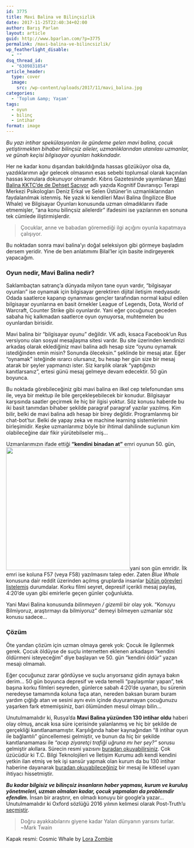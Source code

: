 ```yaml
---
id: 3775
title: Mavi Balina ve Bilinçsizlik
date: 2017-11-25T22:40:34+02:00
author: Barış Parlan
layout: article
guid: http://www.bparlan.com/?p=3775
permalink: /mavi-balina-ve-bilincsizlik/
wp_featherlight_disable:
  - ""
dsq_thread_id:
  - "6309831854"
article_header:
  type: cover
  image:
    src: /wp-content/uploads/2017/11/mavi_balina.jpg
categories:
  - 'Toplum &amp; Yaşam'
tags:
  - oyun
  - bilinç
  - intihar
format: image
---
```


<div id="js_9" class="_5pbx userContent _3576" data-ft="{&quot;tn&quot;:&quot;K&quot;}">
  <p>
    <em>Bu yazı intihar spekülasyonları ile gündeme gelen mavi balina, çocuk yetiştirmekten bihaber bilinçsiz aileler, uzmanlıklarından utanılası uzmanlar, ve günah keçisi bilgisayar oyunları hakkındadır.</em>
  </p>
  
  <p>
    Her ne kadar konu dışarıdan bakıldığında hassas gözüküyor olsa da, yazdıklarımın ağır gelecek olmasının esas sebebi toplumsal olarak kaçınılan hassas konulara dokunuyor olmamdır. Kıbrıs Gazetesinde yayımlanan <a href="http://www.kibrisgazetesi.com/kibris/mavi-balina-kktc-de-de-dehset-saciyor/30338" target="_blank" rel="noopener">Mavi Balina KKTC&#8217;de de Dehşet Saçıyor</a> adlı yazıda Kognitif Davranışçı Terapi Merkezi Psikologları Deniz Erkal ve Selen Üstüner&#8217;in uzmanlıklarından faydalanılmak istenmiş. Ne yazık ki kendileri Mavi Balina (İngilizce Blue Whale) ve Bilgisayar Oyunları konusunda uzman olmadıklarını ifade etmemişler, &#8220;ana konu bilinçsiz ailelerdir&#8221; ifadesini ise yazılarının en sonuna tek cümlede iliştirmişlerdir.
  </p>
  
  <blockquote>
    <p>
      Çocuklar, anne ve babadan göremediği ilgi açığını oyunla kapatmaya çalışıyor.
    </p>
  </blockquote>
  
  <p>
    Bu noktadan sonra mavi balina&#8217;yı doğal seleksiyon gibi görmeye başladım dersem yeridir. Yine de ben anlatımımı Bilal&#8217;ler için basite indirgeyerek yapacağım.
  </p>
  
  <h3>
    Oyun nedir, Mavi Balina nedir?
  </h3>
  
  <p>
    Saklambaçtan satranç&#8217;a dünyada milyon tane oyun vardır, &#8220;bilgisayar oyunları&#8221; ise oynamak için bilgisayar gerektiren dijital iletişim medyasıdır. Odada saatlerce kapanıp oynanması gençler tarafından normal kabul edilen bilgisayar oyunlarına en basit örnekler League of Legends, Dota, World of Warcraft, Counter Strike gibi oyunlardır. Yani eğer çocuğunuz geceden sabaha hiç kalkmadan saatlerce oyun oynuyorsa, muhtemelen bu oyunlardan birisidir.
  </p>
  
  <p>
    Mavi balina bir &#8220;bilgisayar oyunu&#8221; değildir. VK adlı, kısaca Facebook&#8217;un Rus versiyonu olan sosyal mesajlaşma sitesi vardır. Bu site üzerinden kendinizi arkadaş olarak eklediğiniz mavi balina adlı hesap size &#8220;oyunu oynamak istediğinden emin misin? Sonunda öleceksin.&#8221; şeklinde bir mesaj atar. Eğer &#8220;oynamak&#8221; isteğinde ısrarcı olursanız, bu hesap her gün size bir mesaj atarak bir şeyler yapmanızı ister. Siz karşılık olarak &#8220;yaptığınızı kanıtlarsanız&#8221;, ertesi günü mesaj gelmeye devam edecektir. 50 gün boyunca.
  </p>
  
  <p>
    Bu noktada görebileceğiniz gibi mavi balina en ilkel cep telefonundan sms ile, veya bir mektup ile bile gerçekleşebilecek bir konudur. Bilgisayar karşısında saatler geçirmek ile hiç bir ilgisi yoktur. Söz konusu haberde bu iki basit tanımdan bihaber şekilde paragraf paragraf yazılar yazılmış. Kim bilir, belki de mavi balina adlı hesap bir birey değildir. Programlanmış bir chat-bot&#8217;tur. Belki de yapay zeka ve machine learning sistemlerinin birleşimidir. Keşke uzmanlarımız böyle bir ihtimal dahilinde suçlunun kim olabileceğine dair fikir yürütebilseler miş&#8230;
  </p>
  
  <p>
    Uzmanlarımızın ifade ettiği <strong>&#8220;kendini binadan at&#8221;</strong> emri oyunun 50. gün, <img class="alignright wp-image-3784" src="https://i2.wp.com/www.bparlan.com/wp-content/uploads/2017/11/mavibalina2.jpg?resize=339%2C336" alt="" width="339" height="336" srcset="https://i2.wp.com/www.bparlan.com/wp-content/uploads/2017/11/mavibalina2.jpg?w=704 704w, https://i2.wp.com/www.bparlan.com/wp-content/uploads/2017/11/mavibalina2.jpg?resize=150%2C150 150w, https://i2.wp.com/www.bparlan.com/wp-content/uploads/2017/11/mavibalina2.jpg?resize=300%2C298 300w, https://i2.wp.com/www.bparlan.com/wp-content/uploads/2017/11/mavibalina2.jpg?resize=504%2C500 504w, https://i2.wp.com/www.bparlan.com/wp-content/uploads/2017/11/mavibalina2.jpg?resize=160%2C160 160w" sizes="(max-width: 339px) 100vw, 339px" data-recalc-dims="1" />yani son gün emridir. İlk emri ise koluna F57 (veya F58) yazılmasını talep eder. Zaten <em>Blue Whale</em> konusuna dair reddit üzerinden açılmış gruplarda insanlar <a href="https://www.reddit.com/r/morbidquestions/comments/5xsnpq/what_are_the_exact_50_challenges_in_the_blue/" target="_blank" rel="noopener">bütün görevleri listelemiş</a> durumdalar. Korku filmi seyret, depresif içerikli mesaj paylaş, 4:20&#8217;de uyan gibi emirlerle geçen günler çoğunlukta.
  </p>
  
  <p>
    Yani Mavi Balina konusunda <em>bilinmeyen / gizemli</em> bir olay yok. &#8220;Konuyu Bilmiyoruz, araştırmayı da bilmiyoruz&#8221; demeyi bilmeyen uzmanlar söz konusu sadece&#8230;
  </p>
  
  <h3>
    Çözüm
  </h3>
  
  <p>
    Öte yandan çözüm için uzman olmaya gerek yok: Çocuk ile ilgilenmek gerek. Çocuk öldüyse de suçlu internetten eklenen arkadaşın &#8220;kendini öldürmeni isteyeceğim&#8221; diye başlayan ve 50. gün &#8220;kendini öldür&#8221; yazan mesajı olmamalı.
  </p>
  
  <p>
    Eğer çocuğunuz zarar gördüyse ve suçlu arıyorsanız gidin aynaya bakın derim&#8230; 50 gün boyunca depresif ve veda temelli &#8220;paylaşımlar yapan&#8221;, tek başına korku filmleri seyreden, günlerce sabah 4:20&#8217;de uyanan, bu sürenin neredeyse tamamında koluna faça atan, nereden baksan buram buram yardım çığlığı atan ve sesini aynı evin içinde duyuramayan çocuğunuzu yaşarken fark etmemişsiniz, bari ölümünden mesul olmayı bilin&#8230;
  </p>
  
  <p>
    Unutulmamalıdır ki, Rusya&#8217;da <strong>Mavi Balina yüzünden 130 intihar oldu</strong> haberi olay olmuş, ancak kısa süre içerisinde yalanlanmış ve hiç bir şekilde de gerçekliği kanıtlanamamıştır. Karşılığında haber kaynağından &#8220;8 intihar oyun ile bağlantılı&#8221; güncellemesi gelmiştir, ve bunun da hiç bir şekilde kanıtlanamaması ile <em>&#8220;acep ziyaretçi trafiği uğruna mı her şey?&#8221;</em> sorusu gelmiştir akıllara. Sürecin resmi yazısını <a href="https://www.snopes.com/blue-whale-game-suicides-russia/" target="_blank" rel="noopener">buradan okuyabilirsiniz</a>. Çok üzücüdür ki T.C. Bilgi Teknolojileri ve İletişim Kurumu adlı kendi kendini yetkin ilan etmiş ve tek işi sansür yapmak olan kurum da bu 130 intihar haberine dayanarak <a href="https://www.btk.gov.tr/File/?path=ROOT%2f1%2fDocuments%2fBas%C4%B1n+B%C3%BClteni%2fMavi+Balina+Uyar%C4%B1s%C4%B1.pdf" target="_blank" rel="noopener">buradan okuyabileceğiniz</a> bir mesaj ile kitlesel uyarı ihtiyacı hissetmiştir.
  </p>
  
  <p>
    <strong><em>Bu kadar bilgisiz ve bilinçsiz insanların haber yapması, kurum ve kuruluş yönetmeleri, uzman olmaları kadar, çocuk yapmaları da problemdir efendim.</em></strong> İnsan bir araştırır, en olmadı konuyu bir google&#8217;a yazar&#8230; Unutulmamalıdır ki Oxford sözlüğü 2016 yılının kelimesi olarak Post-Truth&#8217;u <a href="https://teyit.org/yilin-kelimesi-post-truth-nedir/" target="_blank" rel="noopener">seçmiştir</a>.
  </p>
  
  <blockquote>
    <p>
      Doğru ayakkabılarını giyene kadar Yalan dünyanın yarısını turlar. ~Mark Twain
    </p>
  </blockquote>
  
  <p>
    Kapak resmi: Cosmic Whale by <a href="http://lorazombie.com/" target="_blank" rel="noopener">Lora Zombie</a>
  </p>
</div>

